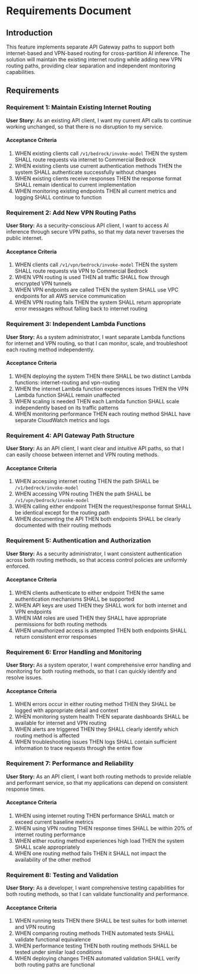 # Requirements Document

## Introduction

This feature implements separate API Gateway paths to support both internet-based and VPN-based routing for cross-partition AI inference. The solution will maintain the existing internet routing while adding new VPN routing paths, providing clear separation and independent monitoring capabilities.

## Requirements

### Requirement 1: Maintain Existing Internet Routing

**User Story:** As an existing API client, I want my current API calls to continue working unchanged, so that there is no disruption to my service.

#### Acceptance Criteria

1. WHEN existing clients call `/v1/bedrock/invoke-model` THEN the system SHALL route requests via internet to Commercial Bedrock
2. WHEN existing clients use current authentication methods THEN the system SHALL authenticate successfully without changes
3. WHEN existing clients receive responses THEN the response format SHALL remain identical to current implementation
4. WHEN monitoring existing endpoints THEN all current metrics and logging SHALL continue to function

### Requirement 2: Add New VPN Routing Paths

**User Story:** As a security-conscious API client, I want to access AI inference through secure VPN paths, so that my data never traverses the public internet.

#### Acceptance Criteria

1. WHEN clients call `/v1/vpn/bedrock/invoke-model` THEN the system SHALL route requests via VPN to Commercial Bedrock
2. WHEN VPN routing is used THEN all traffic SHALL flow through encrypted VPN tunnels
3. WHEN VPN endpoints are called THEN the system SHALL use VPC endpoints for all AWS service communication
4. WHEN VPN routing fails THEN the system SHALL return appropriate error messages without falling back to internet routing

### Requirement 3: Independent Lambda Functions

**User Story:** As a system administrator, I want separate Lambda functions for internet and VPN routing, so that I can monitor, scale, and troubleshoot each routing method independently.

#### Acceptance Criteria

1. WHEN deploying the system THEN there SHALL be two distinct Lambda functions: internet-routing and vpn-routing
2. WHEN the internet Lambda function experiences issues THEN the VPN Lambda function SHALL remain unaffected
3. WHEN scaling is needed THEN each Lambda function SHALL scale independently based on its traffic patterns
4. WHEN monitoring performance THEN each routing method SHALL have separate CloudWatch metrics and logs

### Requirement 4: API Gateway Path Structure

**User Story:** As an API client, I want clear and intuitive API paths, so that I can easily choose between internet and VPN routing methods.

#### Acceptance Criteria

1. WHEN accessing internet routing THEN the path SHALL be `/v1/bedrock/invoke-model`
2. WHEN accessing VPN routing THEN the path SHALL be `/v1/vpn/bedrock/invoke-model`
3. WHEN calling either endpoint THEN the request/response format SHALL be identical except for the routing path
4. WHEN documenting the API THEN both endpoints SHALL be clearly documented with their routing methods

### Requirement 5: Authentication and Authorization

**User Story:** As a security administrator, I want consistent authentication across both routing methods, so that access control policies are uniformly enforced.

#### Acceptance Criteria

1. WHEN clients authenticate to either endpoint THEN the same authentication mechanisms SHALL be supported
2. WHEN API keys are used THEN they SHALL work for both internet and VPN endpoints
3. WHEN IAM roles are used THEN they SHALL have appropriate permissions for both routing methods
4. WHEN unauthorized access is attempted THEN both endpoints SHALL return consistent error responses

### Requirement 6: Error Handling and Monitoring

**User Story:** As a system operator, I want comprehensive error handling and monitoring for both routing methods, so that I can quickly identify and resolve issues.

#### Acceptance Criteria

1. WHEN errors occur in either routing method THEN they SHALL be logged with appropriate detail and context
2. WHEN monitoring system health THEN separate dashboards SHALL be available for internet and VPN routing
3. WHEN alerts are triggered THEN they SHALL clearly identify which routing method is affected
4. WHEN troubleshooting issues THEN logs SHALL contain sufficient information to trace requests through the entire flow

### Requirement 7: Performance and Reliability

**User Story:** As an API client, I want both routing methods to provide reliable and performant service, so that my applications can depend on consistent response times.

#### Acceptance Criteria

1. WHEN using internet routing THEN performance SHALL match or exceed current baseline metrics
2. WHEN using VPN routing THEN response times SHALL be within 20% of internet routing performance
3. WHEN either routing method experiences high load THEN the system SHALL scale appropriately
4. WHEN one routing method fails THEN it SHALL not impact the availability of the other method

### Requirement 8: Testing and Validation

**User Story:** As a developer, I want comprehensive testing capabilities for both routing methods, so that I can validate functionality and performance.

#### Acceptance Criteria

1. WHEN running tests THEN there SHALL be test suites for both internet and VPN routing
2. WHEN comparing routing methods THEN automated tests SHALL validate functional equivalence
3. WHEN performance testing THEN both routing methods SHALL be tested under similar load conditions
4. WHEN deploying changes THEN automated validation SHALL verify both routing paths are functional